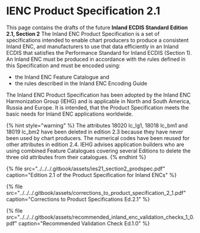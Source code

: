 # IENC Product Specification 2.1

This page contains the drafts of the future **Inland ECDIS Standard Edition 2.1, Section 2** The Inland ENC Product Specification is a set of specifications intended to enable chart producers to produce a consistent Inland ENC, and manufacturers to use that data efficiently in an Inland ECDIS that satisfies the Performance Standard for Inland ECDIS \(Section 1\). An Inland ENC must be produced in accordance with the rules defined in this Specification and must be encoded using:

* the Inland ENC Feature Catalogue and
* the rules described in the Inland ENC Encoding Guide

The Inland ENC Product Specification has been adopted by the Inland ENC Harmonization Group \(IEHG\) and is applicable in North and South America, Russia and Europe. It is intended, that the Product Specification meets the basic needs for Inland ENC applications worldwide. 

{% hint style="warning" %}
The attributes 18020 lc\_lg1, 18018 lc\_bm1 and 18019 lc\_bm2 have been deleted in edition 2.3 because they have never been used by chart producers. The numerical codes have been reused for other attributes in edition 2.4. IEHG advises application builders who are using combined Feature Catalogues covering several Editions to delete the three old attributes from their catalogues.
{% endhint %}

{% file src="../../../.gitbook/assets/ies21\_section2\_prodspec.pdf" caption="Edition 2.1 of the Product Specification for Inland ENCs" %}

{% file src="../../../.gitbook/assets/corrections\_to\_product\_specification\_2\_1.pdf" caption="Corrections to Product Specifications Ed.2.1" %}

{% file src="../../../.gitbook/assets/recommended\_inland\_enc\_validation\_checks\_1\_0.pdf" caption="Recommended Validation Check Ed.1.0" %}

